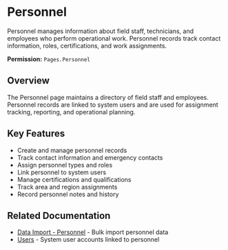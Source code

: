 # Personnel

Personnel manages information about field staff, technicians, and employees who perform operational work. Personnel records track contact information, roles, certifications, and work assignments.

**Permission:** `Pages.Personnel`

## Overview

The Personnel page maintains a directory of field staff and employees. Personnel records are linked to system users and are used for assignment tracking, reporting, and operational planning.

## Key Features

* Create and manage personnel records
* Track contact information and emergency contacts
* Assign personnel types and roles
* Link personnel to system users
* Manage certifications and qualifications
* Track area and region assignments
* Record personnel notes and history

## Related Documentation

* [Data Import - Personnel](../Imports/Personnel.md) - Bulk import personnel data
* [Users](../System/Users.md) - System user accounts linked to personnel


